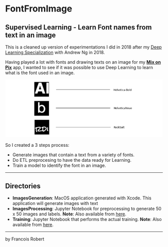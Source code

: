 # FontFromImage
## Supervised Learning - Learn Font names from text in an image

This is a cleaned up version of experimentations I did in 2018 after my [Deep Learning Specialization](https://www.coursera.org/specializations/deep-learning) with Andrew Ng in 2018.

Having played a lot with fonts and drawing texts on an image for my **[Mix on Pix](https://apps.apple.com/us/app/mix-on-pix-text-on-photos/id633281586)** app, I wanted to see
if it was possible to use Deep Learning to learn what is the font used in an image.  

![example](images/example1.png)

So I created a 3 steps process:
- Generate images that contain a text from a variety of fonts.
- Do ETL preprocesing to have the data ready for Learning.
- Train a model to identify the font in an image.

---
## Directories
- **ImagesGeneration**: MacOS application generated with Xcode. This application will generate images with text
- **ImagesProcessing**: Jupyter Notebook for preprocessing to generate 50 x 50 images and labels. **Note**: Also available from [here](https://nbviewer.jupyter.org/github/frobertpixto/font-from-image/blob/main/ImagesProcessing/pre_process_font_data.ipynb). 
- **Training**: Jupyter Notebook that performs the actual training. **Note**: Also available from [here](https://nbviewer.jupyter.org/github/frobertpixto/font-from-image/blob/main/Training/FontFromImage1.ipynb).

---
by Francois Robert 

